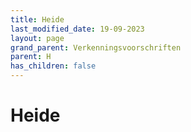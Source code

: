 ```yaml
---
title: Heide
last_modified_date: 19-09-2023
layout: page
grand_parent: Verkenningsvoorschriften
parent: H
has_children: false
---
```


Heide
=====


